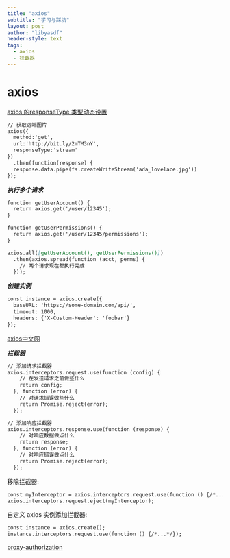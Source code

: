 ```yaml
---
title: "axios"
subtitle: "学习与踩坑"
layout: post
author: "libyasdf"
header-style: text
tags:
  - axios
  - 拦截器
---
```


# axios

[axios 的responseType 类型动态设置](https://segmentfault.com/q/1010000014569305)

```markdown
// 获取远端图片
axios({
  method:'get',
  url:'http://bit.ly/2mTM3nY',
  responseType:'stream'
})
  .then(function(response) {
  response.data.pipe(fs.createWriteStream('ada_lovelace.jpg'))
});
```

***执行多个请求***

```markdown
function getUserAccount() {
  return axios.get('/user/12345');
}

function getUserPermissions() {
  return axios.get('/user/12345/permissions');
}

axios.all([getUserAccount(), getUserPermissions()])
  .then(axios.spread(function (acct, perms) {
    // 两个请求现在都执行完成
  }));
```

***创建实例***

```markdown
const instance = axios.create({
  baseURL: 'https://some-domain.com/api/',
  timeout: 1000,
  headers: {'X-Custom-Header': 'foobar'}
});
```



[axios中文网](http://www.axios-js.com/zh-cn/docs/#axios-post-url-data-config)



***拦截器***

```markdown
// 添加请求拦截器
axios.interceptors.request.use(function (config) {
    // 在发送请求之前做些什么
    return config;
  }, function (error) {
    // 对请求错误做些什么
    return Promise.reject(error);
  });

// 添加响应拦截器
axios.interceptors.response.use(function (response) {
    // 对响应数据做点什么
    return response;
  }, function (error) {
    // 对响应错误做点什么
    return Promise.reject(error);
  });
```



移除拦截器:

```markdown
const myInterceptor = axios.interceptors.request.use(function () {/*...*/});
axios.interceptors.request.eject(myInterceptor);
```



自定义 axios 实例添加拦截器:

```markdown
const instance = axios.create();
instance.interceptors.request.use(function () {/*...*/});
```



[proxy-authorization](https://cloud.tencent.com/developer/section/1189981)

